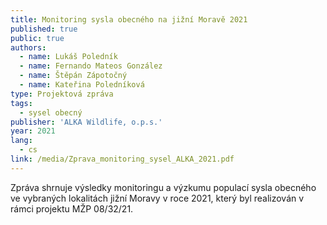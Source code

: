```yaml
---
title: Monitoring sysla obecného na jižní Moravě 2021
published: true
public: true
authors:
  - name: Lukáš Poledník
  - name: Fernando Mateos González
  - name: Štěpán Zápotočný
  - name: Kateřina Poledníková
type: Projektová zpráva
tags:
  - sysel obecný
publisher: 'ALKA Wildlife, o.p.s.'
year: 2021
lang:
  - cs
link: /media/Zprava_monitoring_sysel_ALKA_2021.pdf
---
```

Zpráva shrnuje výsledky monitoringu a výzkumu populací sysla obecného ve vybraných lokalitách jižní Moravy v roce 2021, který byl realizován v rámci projektu MŽP 08/32/21.
